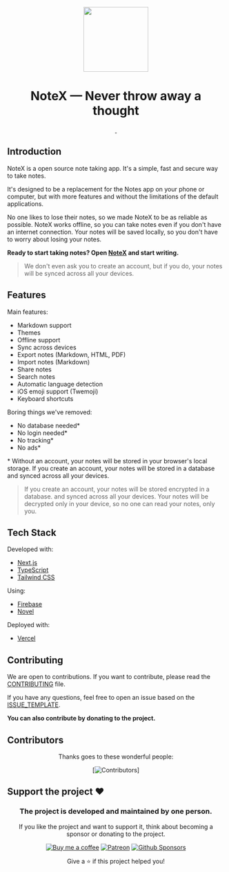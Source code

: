<div align="center">

<p align="center">
  <a href="https://notex.live">
    <picture>
      <source media="(prefers-color-scheme: dark)" srcset="https://notex.live/logos/logo-notex-inverted.svg">
      <img src="https://notex.live/logos/logo-notex.svg" width="150">
    </picture>
  </a>
</p>

# NoteX — Never throw away a thought

<p align="center">
  <a aria-label="Latest Release" href="https://github.com/notexdotlive/notex/releases/latest">
    <img alt="" src="https://img.shields.io/github/v/release/notexdotlive/notex?style=for-the-badge&labelColor=000000">
  </a>
  <a aria-label="License" href="https://github.com/notexdotlive/notex/blob/main/LICENSE.md">
    <img alt="" src="https://img.shields.io/github/license/notexdotlive/notex?style=for-the-badge&labelColor=000000">
  </a>
</p>

</div>

## Introduction

NoteX is a open source note taking app. It's a simple, fast and secure way to take notes.

It's designed to be a replacement for the Notes app on your phone or computer, but with more features and without the limitations of the default applications.

No one likes to lose their notes, so we made NoteX to be as reliable as possible. NoteX works offline, so you can take notes even if you don't have an internet connection. Your notes will be saved locally, so you don't have to worry about losing your notes.

**Ready to start taking notes? Open [NoteX](https://notex.live) and start writing.**

> We don't even ask you to create an account, but if you do, your notes will be synced across all your devices.

## Features

Main features:

- Markdown support
- Themes
- Offline support
- Sync across devices
- Export notes (Markdown, HTML, PDF)
- Import notes (Markdown)
- Share notes
- Search notes
- Automatic language detection
- iOS emoji support (Twemoji)
- Keyboard shortcuts

Boring things we've removed:

- No database needed\*
- No login needed\*
- No tracking\*
- No ads\*

\* Without an account, your notes will be stored in your browser's local storage. If you create an account, your notes will be stored in a database and synced across all your devices.

> If you create an account, your notes will be stored encrypted in a database. and synced across all your devices. Your notes will be decrypted only in your device, so no one can read your notes, only you.

## Tech Stack

Developed with:

- [Next.js](https://nextjs.org/)
- [TypeScript](https://www.typescriptlang.org/)
- [Tailwind CSS](https://tailwindcss.com/)

Using:

- [Firebase](https://firebase.google.com/)
- [Novel](https://novel.sh/)

Deployed with:

- [Vercel](https://vercel.com/)

## Contributing

We are open to contributions. If you want to contribute, please read the [CONTRIBUTING](https://github.com/notexdotlive/notex/blob/main/CONTRIBUTING.md) file.

If you have any questions, feel free to open an issue based on the [ISSUE_TEMPLATE](https://github.com/notexdotlive/notex/blob/main/.github/ISSUE_TEMPLATE.md).

**You can also contribute by donating to the project.**

## Contributors

<center>

Thanks goes to these wonderful people:

[![Contributors](https://contrib.rocks/image?repo=notexdotlive/notex)]

</center>

## Support the project ❤

<center>

### The project is developed and maintained by one person.

If you like the project and want to support it, think about becoming a sponsor or donating to the project.

[![Buy me a coffee](https://img.shields.io/badge/Buy%20me%20a%20coffee-FFF?style=for-the-badge&logo=buy-me-a-coffee&logoColor=FFDD00&labelColor=000&color=000)](https://www.buymeacoffee.com/gelzin)
[![Patreon](https://img.shields.io/badge/Patreon-FFF?style=for-the-badge&logo=patreon&logoColor=FF424D&labelColor=000&color=000)](https://www.patreon.com/gelzin)
[![Github Sponsors](https://img.shields.io/badge/Github%20Sponsors-FFF?style=for-the-badge&logo=github&logoColor=FFFFFF&labelColor=000&color=000)](https://github.com/sponsors/gelzinn)

Give a ⭐️ if this project helped you!

</center>
